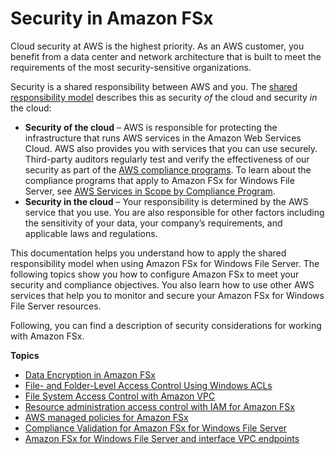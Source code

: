 # Security in Amazon FSx<a name="security"></a>

Cloud security at AWS is the highest priority\. As an AWS customer, you benefit from a data center and network architecture that is built to meet the requirements of the most security\-sensitive organizations\.

Security is a shared responsibility between AWS and you\. The [shared responsibility model](http://aws.amazon.com/compliance/shared-responsibility-model/) describes this as security *of* the cloud and security *in* the cloud:
+ **Security of the cloud** – AWS is responsible for protecting the infrastructure that runs AWS services in the Amazon Web Services Cloud\. AWS also provides you with services that you can use securely\. Third\-party auditors regularly test and verify the effectiveness of our security as part of the [AWS compliance programs](http://aws.amazon.com/compliance/programs/)\. To learn about the compliance programs that apply to Amazon FSx for Windows File Server, see [AWS Services in Scope by Compliance Program](http://aws.amazon.com/compliance/services-in-scope/)\.
+ **Security in the cloud** – Your responsibility is determined by the AWS service that you use\. You are also responsible for other factors including the sensitivity of your data, your company’s requirements, and applicable laws and regulations\. 

This documentation helps you understand how to apply the shared responsibility model when using Amazon FSx for Windows File Server\. The following topics show you how to configure Amazon FSx to meet your security and compliance objectives\. You also learn how to use other AWS services that help you to monitor and secure your Amazon FSx for Windows File Server resources\. 

Following, you can find a description of security considerations for working with Amazon FSx\. 

**Topics**
+ [Data Encryption in Amazon FSx](encryption.md)
+ [File\- and Folder\-Level Access Control Using Windows ACLs](limit-access-file-folder.md)
+ [File System Access Control with Amazon VPC](limit-access-security-groups.md)
+ [Resource administration access control with IAM for Amazon FSx](access-control-overview.md)
+ [AWS managed policies for Amazon FSx](security-iam-awsmanpol.md)
+ [Compliance Validation for Amazon FSx for Windows File Server](fsx-compliance.md)
+ [Amazon FSx for Windows File Server and interface VPC endpoints](fsx-vpc-endpoints.md)